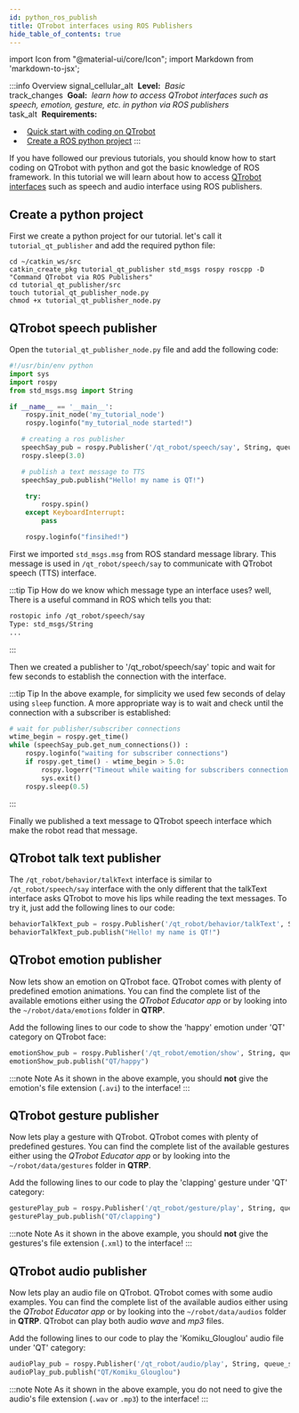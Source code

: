 ```yaml
---
id: python_ros_publish
title: QTrobot interfaces using ROS Publishers
hide_table_of_contents: true
---
```



import Icon from "@material-ui/core/Icon";
import Markdown from 'markdown-to-jsx';

:::info Overview
<Icon>signal_cellular_alt</Icon> <Markdown>&nbsp;**Level:**&nbsp; *Basic*</Markdown>
<br/> <Icon> track_changes </Icon> <Markdown>&nbsp;**Goal:**&nbsp; *learn how to access QTrobot interfaces such as speech, emotion, gesture, etc. in python via ROS publishers*</Markdown>
<br/> <Icon> task_alt </Icon> <Markdown>&nbsp;**Requirements:**</Markdown>

  - &nbsp;&nbsp;[Quick start with coding on QTrobot](/docs/intro_code)
  - &nbsp;&nbsp;[Create a ROS python project](/docs/tutorials/python/python_ros_project)
:::

If you have followed our previous tutorials, you should know how to start coding on QTrobot with python and got the basic knowledge of ROS framework.  In this tutorial we will learn about how to access [QTrobot interfaces](/docs/api_ros#list-of-available-interfaces) such as speech and audio interface using ROS publishers. 

## Create a python project 
First we create a python project for our tutorial. let's call it `tutorial_qt_publisher` and add the required python file: 

```
cd ~/catkin_ws/src
catkin_create_pkg tutorial_qt_publisher std_msgs rospy roscpp -D "Command QTrobot via ROS Publishers"
cd tutorial_qt_publisher/src
touch tutorial_qt_publisher_node.py
chmod +x tutorial_qt_publisher_node.py
```

## QTrobot speech publisher  
Open the `tutorial_qt_publisher_node.py` file and add the following code:

```python
#!/usr/bin/env python
import sys
import rospy
from std_msgs.msg import String

if __name__ == '__main__':
    rospy.init_node('my_tutorial_node')
    rospy.loginfo("my_tutorial_node started!")

   # creating a ros publisher
   speechSay_pub = rospy.Publisher('/qt_robot/speech/say', String, queue_size=10)
   rospy.sleep(3.0)

   # publish a text message to TTS
   speechSay_pub.publish("Hello! my name is QT!")

    try:
        rospy.spin()
    except KeyboardInterrupt:
        pass

    rospy.loginfo("finsihed!")

```

First we imported `std_msgs.msg` from ROS standard message library. This message is used in `/qt_robot/speech/say` to communicate with QTrobot speech (TTS) interface. 

:::tip Tip
How do we know which message type an interface uses? well, There is a useful command in ROS which tells you that: 
```bash
rostopic info /qt_robot/speech/say
Type: std_msgs/String
...
```
:::

Then we created a publisher to '/qt_robot/speech/say' topic and wait for few seconds to establish the connection with the interface. 

:::tip Tip
In the above example, for simplicity we used few seconds of delay using `sleep` function. A more appropriate way is to wait and check until the connection with a subscriber is established: 
```python 
# wait for publisher/subscriber connections
wtime_begin = rospy.get_time()
while (speechSay_pub.get_num_connections()) :
    rospy.loginfo("waiting for subscriber connections")
    if rospy.get_time() - wtime_begin > 5.0:
        rospy.logerr("Timeout while waiting for subscribers connection!")
        sys.exit()
    rospy.sleep(0.5)
```
:::

Finally we published a text message to QTrobot speech interface which make the robot read that message. 

## QTrobot talk text publisher 
The `/qt_robot/behavior/talkText` interface is similar to `/qt_robot/speech/say` interface with the only different that the talkText interface asks QTrobot to move his lips while reading the text messages. To try it, just add the following lines to our code:

```python
behaviorTalkText_pub = rospy.Publisher('/qt_robot/behavior/talkText', String, queue_size=10)
behaviorTalkText_pub.publish("Hello! my name is QT!")
```

## QTrobot emotion publisher 
Now lets show an emotion on QTrobot face. QTrobot comes with plenty of predefined emotion animations. You can find the complete list of the available emotions either using the *QTrobot Educator app* or by looking into the `~/robot/data/emotions` folder in **QTRP**.  

Add the following lines to our code to show the 'happy' emotion under 'QT' category on QTrobot face: 
```python 
emotionShow_pub = rospy.Publisher('/qt_robot/emotion/show', String, queue_size=10)
emotionShow_pub.publish("QT/happy")
```

:::note Note
As it shown in the above example, you should **not** give the emotion's file extension (`.avi`) to the interface! 
:::

## QTrobot gesture publisher 
Now lets play a gesture with QTrobot. QTrobot comes with plenty of predefined gestures. You can find the complete list of the available gestures either using the *QTrobot Educator app* or by looking into the `~/robot/data/gestures` folder in **QTRP**.  

Add the following lines to our code to play the 'clapping' gesture under 'QT' category: 
```python 
gesturePlay_pub = rospy.Publisher('/qt_robot/gesture/play', String, queue_size=10)
gesturePlay_pub.publish("QT/clapping")
```

:::note Note
As it shown in the above example, you should **not** give the gestures's file extension (`.xml`) to the interface! 
:::

## QTrobot audio publisher 
Now lets play an audio file on QTrobot. QTrobot comes with some audio examples. You can find the complete list of the available audios either using the *QTrobot Educator app* or by looking into the `~/robot/data/audios` folder in **QTRP**.  QTrobot can play both audio *wave* and *mp3* files. 


Add the following lines to our code to play the 'Komiku_Glouglou' audio file under 'QT' category: 
```python 
audioPlay_pub = rospy.Publisher('/qt_robot/audio/play', String, queue_size=10)
audioPlay_pub.publish("QT/Komiku_Glouglou")
```

:::note Note
As it shown in the above example, you do not need to give the audio's file extension (`.wav` or `.mp3`) to the interface! 
:::

